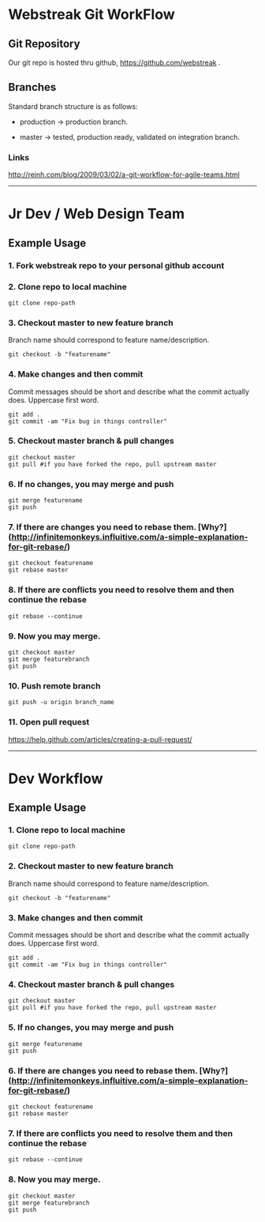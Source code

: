 # Webstreak Git WorkFlow

## Git Repository
Our git repo is hosted thru github, <https://github.com/webstreak> .

## Branches
Standard branch structure is as follows:

- production    -> production branch.

- master        -> tested, production ready, validated on integration branch.

### Links
http://reinh.com/blog/2009/03/02/a-git-workflow-for-agile-teams.html

-----------
# Jr Dev / Web Design Team
## Example Usage
### 1. Fork webstreak repo to your personal github account

### 2. Clone repo to local machine

    git clone repo-path

### 3. Checkout master to new feature branch
Branch name should correspond to feature name/description.

    git checkout -b "featurename"

### 4. Make changes and then commit
Commit messages should be short and describe what the commit actually does. Uppercase first word.

    git add .
    git commit -am "Fix bug in things controller"

### 5. Checkout master branch & pull changes

    git checkout master
    git pull #if you have forked the repo, pull upstream master

### 6. If no changes, you may merge and push

    git merge featurename
    git push

### 7. If there are changes you need to rebase them. [Why?] (http://infinitemonkeys.influitive.com/a-simple-explanation-for-git-rebase/)

    git checkout featurename
    git rebase master

### 8. If there are conflicts you need to resolve them and then continue the rebase

    git rebase --continue

### 9. Now you may merge.

    git checkout master
    git merge featurebranch
    git push

### 10. Push remote branch

    git push -u origin branch_name

### 11. Open pull request

https://help.github.com/articles/creating-a-pull-request/

-----------

# Dev Workflow
## Example Usage
### 1. Clone repo to local machine

    git clone repo-path

### 2. Checkout master to new feature branch
Branch name should correspond to feature name/description.

    git checkout -b "featurename"

### 3. Make changes and then commit
Commit messages should be short and describe what the commit actually does. Uppercase first word.

    git add .
    git commit -am "Fix bug in things controller"

### 4. Checkout master branch & pull changes

    git checkout master
    git pull #if you have forked the repo, pull upstream master

### 5. If no changes, you may merge and push

    git merge featurename
    git push

### 6. If there are changes you need to rebase them. [Why?] (http://infinitemonkeys.influitive.com/a-simple-explanation-for-git-rebase/)

    git checkout featurename
    git rebase master

### 7. If there are conflicts you need to resolve them and then continue the rebase

    git rebase --continue

### 8. Now you may merge.

    git checkout master
    git merge featurebranch
    git push
